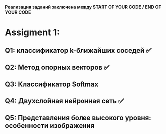 **Реализация заданий заключена между
START OF YOUR CODE / END OF YOUR CODE**

# Assigment 1:

## Q1: классификатор k-ближайших соседей :white_check_mark:

## Q2: Метод опорных векторов :white_check_mark:

## Q3: Классификатор Softmax


## Q4: Двухслойная нейронная сеть :white_check_mark:
 

## Q5: Представления более высокого уровня: особенности изображения


